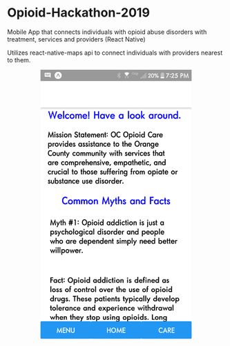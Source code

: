 # Opioid-Hackathon-2019
Mobile App that connects individuals with opioid abuse disorders with treatment, services and providers
(React Native)

Utilizes react-native-maps api to connect individuals with providers nearest to them. 
<p align="center">
  <img src="/assets/s1.png" width="350" title="hover text">
</p>
